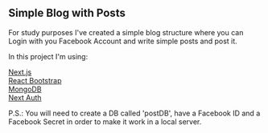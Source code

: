 ## Simple Blog with Posts

For study purposes I've created a simple blog structure where you can Login with you Facebook Account and write simple posts and post it.

In this project I'm using:

[Next.js](https://nextjs.org/)<br/>
[React Bootstrap](https://react-bootstrap.github.io/)<br/>
[MongoDB](https://www.mongodb.com/1)<br/>
[Next Auth](https://next-auth.js.org/)<br/>


P.S.: You will need to create a DB called 'postDB', have a Facebook ID and a Facebook Secret in order to make it work in a local server.
